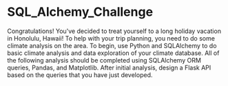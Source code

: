 # SQL_Alchemy_Challenge
Congratulations! You've decided to treat yourself to a long holiday vacation in Honolulu, Hawaii! To help with your trip planning, you need to do some climate analysis on the area. To begin, use Python and SQLAlchemy to do basic climate analysis and data exploration of your climate database. All of the following analysis should be completed using SQLAlchemy ORM queries, Pandas, and Matplotlib. After initial analysis, design a Flask API based on the queries that you have just developed.
